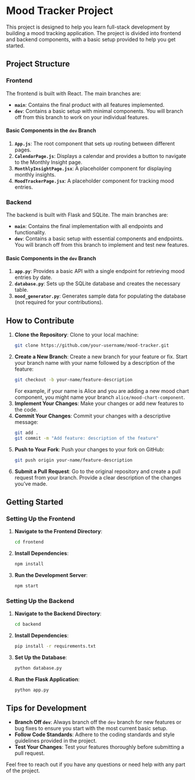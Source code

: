 # Mood Tracker Project

This project is designed to help you learn full-stack development by building a mood tracking application. The project is divided into frontend and backend components, with a basic setup provided to help you get started.

## Project Structure

### Frontend

The frontend is built with React. The main branches are:

- **`main`**: Contains the final product with all features implemented.
- **`dev`**: Contains a basic setup with minimal components. You will branch off from this branch to work on your individual features.

#### Basic Components in the `dev` Branch

1. **`App.js`**: The root component that sets up routing between different pages.
2. **`CalendarPage.js`**: Displays a calendar and provides a button to navigate to the Monthly Insight page.
3. **`MonthlyInsightPage.jsx`**: A placeholder component for displaying monthly insights.
4. **`MoodTrackerPage.jsx`**: A placeholder component for tracking mood entries.

### Backend

The backend is built with Flask and SQLite. The main branches are:

- **`main`**: Contains the final implementation with all endpoints and functionality.
- **`dev`**: Contains a basic setup with essential components and endpoints. You will branch off from this branch to implement and test new features.

#### Basic Components in the `dev` Branch

1. **`app.py`**: Provides a basic API with a single endpoint for retrieving mood entries by date.
2. **`database.py`**: Sets up the SQLite database and creates the necessary table.
3. **`mood_generator.py`**: Generates sample data for populating the database (not required for your contributions).

## How to Contribute

1. **Clone the Repository**: Clone to your local machine:
    ```bash
    git clone https://github.com/your-username/mood-tracker.git
    ```
2. **Create a New Branch**: Create a new branch for your feature or fix. Start your branch name with your name followed by a description of the feature:
    ```bash
    git checkout -b your-name/feature-description
    ```
    For example, if your name is Alice and you are adding a new mood chart component, you might name your branch `alice/mood-chart-component`.
3. **Implement Your Changes**: Make your changes or add new features to the code.
4. **Commit Your Changes**: Commit your changes with a descriptive message:
    ```bash
    git add .
    git commit -m "Add feature: description of the feature"
    ```
5. **Push to Your Fork**: Push your changes to your fork on GitHub:
    ```bash
    git push origin your-name/feature-description
    ```
6. **Submit a Pull Request**: Go to the original repository and create a pull request from your branch. Provide a clear description of the changes you’ve made.

## Getting Started

### Setting Up the Frontend

1. **Navigate to the Frontend Directory**:
    ```bash
    cd frontend
    ```
2. **Install Dependencies**:
    ```bash
    npm install
    ```
3. **Run the Development Server**:
    ```bash
    npm start
    ```

### Setting Up the Backend

1. **Navigate to the Backend Directory**:
    ```bash
    cd backend
    ```
2. **Install Dependencies**:
    ```bash
    pip install -r requirements.txt
    ```
3. **Set Up the Database**:
    ```bash
    python database.py
    ```
4. **Run the Flask Application**:
    ```bash
    python app.py
    ```

## Tips for Development

- **Branch Off `dev`**: Always branch off the `dev` branch for new features or bug fixes to ensure you start with the most current basic setup.
- **Follow Code Standards**: Adhere to the coding standards and style guidelines provided in the project.
- **Test Your Changes**: Test your features thoroughly before submitting a pull request.

Feel free to reach out if you have any questions or need help with any part of the project.